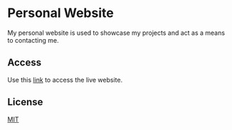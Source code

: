 # Personal Website

My personal website is used to showcase my projects and act as a means to contacting me.

## Access

Use this [link](https://mingos1.github.io/Personal-website/) to access the live website.

## License
[MIT](https://choosealicense.com/licenses/mit/)